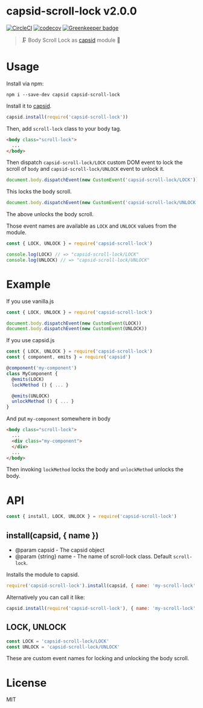 # capsid-scroll-lock v2.0.0

[![CircleCI](https://circleci.com/gh/capsidjs/capsid-scroll-lock.svg?style=svg)](https://circleci.com/gh/capsidjs/capsid-scroll-lock)
[![codecov](https://codecov.io/gh/capsidjs/capsid-scroll-lock/branch/master/graph/badge.svg)](https://codecov.io/gh/capsidjs/capsid-scroll-lock) [![Greenkeeper badge](https://badges.greenkeeper.io/capsidjs/capsid-scroll-lock.svg)](https://greenkeeper.io/)

> :clamp: Body Scroll Lock as [capsid][] module :pill:

# Usage

Install via npm:

    npm i --save-dev capsid capsid-scroll-lock

Install it to [capsid][].

```js
capsid.install(require('capsid-scroll-lock'))
```

Then, add `scroll-lock` class to your body tag.

```html
<body class="scroll-lock">
  ...
</body>
```

Then dispatch `capsid-scroll-lock/LOCK` custom DOM event to lock the scroll of `body` and `capsid-scroll-lock/UNLOCK` event to unlock it.

```js
document.body.dispatchEvent(new CustomEvent('capsid-scroll-lock/LOCK'))
```

This locks the body scroll.

```js
document.body.dispatchEvent(new CustomEvent('capsid-scroll-lock/UNLOCK'))
```

The above unlocks the body scroll.

Those event names are available as `LOCK` and `UNLOCK` values from the module.

```js
const { LOCK, UNLOCK } = require('capsid-scroll-lock')

console.log(LOCK) // => "capsid-scroll-lock/LOCK"
console.log(UNLOCK) // => "capsid-scroll-lock/UNLOCK"
```

# Example

If you use vanilla.js

```js
const { LOCK, UNLOCK } = require('capsid-scroll-lock')

document.body.dispatchEvent(new CustomEvent(LOCK))
document.body.dispatchEvent(new CustomEvent(UNLOCK))
```

If you use capsid.js

```js
const { LOCK, UNLOCK } = require('capsid-scroll-lock')
const { component, emits } = require('capsid')

@component('my-component')
class MyComponent {
  @emits(LOCK)
  lockMethod () { ... }

  @emits(UNLOCK)
  unlockMethod () { ... }
}
```

And put `my-component` somewhere in body

```html
<body class="scroll-lock">
  ...
  <div class="my-component">
  </div>
  ...
</body>
```

Then invoking `lockMethod` locks the body and `unlockMethod` unlocks the body.

# API

```js
const { install, LOCK, UNLOCK } = require('capsid-scroll-lock')
```

## install(capsid, { name })

- @param capsid - The capsid object
- @param {string} name - The name of scroll-lock class. Default `scroll-lock`.

Installs the module to capsid.

```js
require('capsid-scroll-lock').install(capsid, { name: 'my-scroll-lock' })
```

Alternatively you can call it like:

```js
capsid.install(require('capsid-scroll-lock'), { name: 'my-scroll-lock' })
```

## LOCK, UNLOCK

```js
const LOCK = 'capsid-scroll-lock/LOCK'
const UNLOCK = 'capsid-scroll-lock/UNLOCK'
```

These are custom event names for locking and unlocking the body scroll.

# License

MIT

[capsid]: https://github.com/capsidjs/capsid
